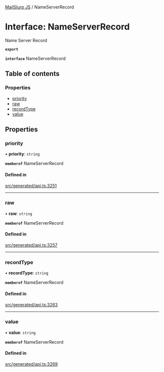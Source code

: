 [MailSlurp JS](../README.md) / NameServerRecord

# Interface: NameServerRecord

Name Server Record

**`export`**

**`interface`** NameServerRecord

## Table of contents

### Properties

- [priority](NameServerRecord.md#priority)
- [raw](NameServerRecord.md#raw)
- [recordType](NameServerRecord.md#recordtype)
- [value](NameServerRecord.md#value)

## Properties

### priority

• **priority**: `string`

**`memberof`** NameServerRecord

#### Defined in

[src/generated/api.ts:3251](https://github.com/mailslurp/mailslurp-client/blob/113e801/src/generated/api.ts#L3251)

___

### raw

• **raw**: `string`

**`memberof`** NameServerRecord

#### Defined in

[src/generated/api.ts:3257](https://github.com/mailslurp/mailslurp-client/blob/113e801/src/generated/api.ts#L3257)

___

### recordType

• **recordType**: `string`

**`memberof`** NameServerRecord

#### Defined in

[src/generated/api.ts:3263](https://github.com/mailslurp/mailslurp-client/blob/113e801/src/generated/api.ts#L3263)

___

### value

• **value**: `string`

**`memberof`** NameServerRecord

#### Defined in

[src/generated/api.ts:3269](https://github.com/mailslurp/mailslurp-client/blob/113e801/src/generated/api.ts#L3269)
